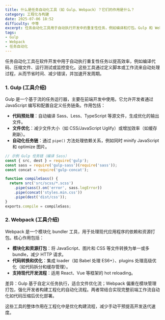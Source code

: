 ```yaml
---
title: 什么是任务自动化工具（如 Gulp、Webpack）？它们的作用是什么？
category: 工程化与构建
date: 2025-07-06 18:52
difficulty: 中等
excerpt: 任务自动化工具用于自动执行开发中的重复性任务，例如编译和打包。Gulp 和 Webpack 是常见的工具，分别用于任务运行和模块打包，帮助提高开发效率。
tags:
- Gulp
- Webpack
- 任务自动化
---
```

任务自动化工具在软件开发中用于自动执行重复性任务以提高效率，例如编译代码、压缩文件、运行测试或监控变化。这些工具通过定义脚本或工作流来自动处理过程，从而节省时间、减少错误，并加速开发周期。

### 1. Gulp (工具介绍)
Gulp 是一个基于流的任务运行器，主要在前端开发中使用。它允许开发者通过 JavaScript 编写和配置自定义任务链条。作用包括：
- **代码预处理**：自动编译 Sass、Less、TypeScript 等源文件，生成优化的输出文件。
- **文件优化**：减少文件大小（如 CSS/JavaScript Uglify）或增加效率（如缓存刷新）。
- **自动化任务链**：通过 `pipe()` 方法处理依赖关系，例如同时 minify JavaScript 和 optimize 图片。
```javascript
// 示例 Gulp 任务链（编译 Sass）
const { src, dest } = require('gulp');
const sass = require('gulp-sass')(require('sass'));
const concat = require('gulp-concat');

function compileSass() {
  return src('src/scss/*.scss')
    .pipe(sass().on('error', sass.logError))
    .pipe(concat('styles.min.css'))
    .pipe(dest('dist/css'));
}
exports.compile = compileSass;
```

### 2. Webpack (工具介绍)
Webpack 是一个模块化 bundler 工具，用于处理现代应用程序的依赖和资源打包。核心作用包括：
- **模块化和资源打包**：将 JavaScript、图片和 CSS 等文件转换为单一或多 bundle，减少 HTTP 请求。
- **代码转换和优化**：集成 loader（如 Babel 处理 ES6+）、plugins 处理高级优化（如代码拆分和缓存管理）。
- **支持现代开发流程**：适用 React、Vue 等框架的 hot reloading。

差异：Gulp 基于自定义任务执行，适合文件优化流；Webpack 偏重在模块管理打包，强化开发者构建工程化的自动化流程。两者常结合实现完整前端工作流自动化如代码压缩后优化部署。

这些工具的整体作用在工程化中是优化构建流程，减少手动干预提高开发迭代速度。
